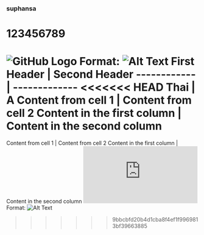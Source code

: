 ### suphansa
# 123456789
![GitHub Logo](/muay/download.jpg)
Format: ![Alt Text](url)
First Header | Second Header
------------ | -------------
<<<<<<< HEAD
Thai         | A
Content from cell 1 | Content from cell 2
Content in the first column | Content in the second column
=======
Content from cell 1 | Content from cell 2
Content in the first column | Content in the second column
![GitHub Logo](https://www.livescience.com/27319-cheetahs.html)
Format: ![Alt Text](url)
>>>>>>> 9bbcbfd20b4d1cba8f4ef1f9969813bf39663885
